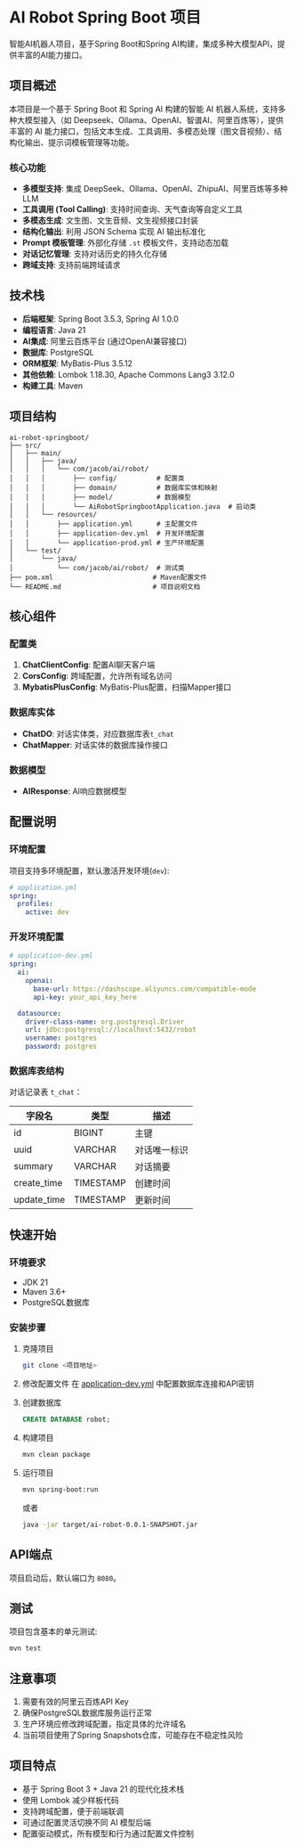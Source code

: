# AI Robot Spring Boot 项目

智能AI机器人项目，基于Spring Boot和Spring AI构建，集成多种大模型API，提供丰富的AI能力接口。

## 项目概述

本项目是一个基于 Spring Boot 和 Spring AI 构建的智能 AI 机器人系统，支持多种大模型接入（如 Deepseek、Ollama、OpenAI、智谱AI、阿里百炼等），提供丰富的 AI 能力接口，包括文本生成、工具调用、多模态处理（图文音视频）、结构化输出、提示词模板管理等功能。

### 核心功能

- **多模型支持**: 集成 DeepSeek、Ollama、OpenAI、ZhipuAI、阿里百炼等多种 LLM
- **工具调用 (Tool Calling)**: 支持时间查询、天气查询等自定义工具
- **多模态生成**: 文生图、文生音频、文生视频接口封装
- **结构化输出**: 利用 JSON Schema 实现 AI 输出标准化
- **Prompt 模板管理**: 外部化存储 `.st` 模板文件，支持动态加载
- **对话记忆管理**: 支持对话历史的持久化存储
- **跨域支持**: 支持前端跨域请求

## 技术栈

- **后端框架**: Spring Boot 3.5.3, Spring AI 1.0.0
- **编程语言**: Java 21
- **AI集成**: 阿里云百炼平台 (通过OpenAI兼容接口)
- **数据库**: PostgreSQL
- **ORM框架**: MyBatis-Plus 3.5.12
- **其他依赖**: Lombok 1.18.30, Apache Commons Lang3 3.12.0
- **构建工具**: Maven

## 项目结构

```
ai-robot-springboot/
├── src/
│   ├── main/
│   │   ├── java/
│   │   │   └── com/jacob/ai/robot/
│   │   │       ├── config/          # 配置类
│   │   │       ├── domain/          # 数据库实体和映射
│   │   │       ├── model/           # 数据模型
│   │   │       └── AiRobotSpringbootApplication.java  # 启动类
│   │   └── resources/
│   │       ├── application.yml      # 主配置文件
│   │       ├── application-dev.yml  # 开发环境配置
│   │       └── application-prod.yml # 生产环境配置
│   └── test/
│       └── java/
│           └── com/jacob/ai/robot/  # 测试类
├── pom.xml                         # Maven配置文件
└── README.md                       # 项目说明文档
```

## 核心组件

### 配置类

1. **ChatClientConfig**: 配置AI聊天客户端
2. **CorsConfig**: 跨域配置，允许所有域名访问
3. **MybatisPlusConfig**: MyBatis-Plus配置，扫描Mapper接口

### 数据库实体

- **ChatDO**: 对话实体类，对应数据库表`t_chat`
- **ChatMapper**: 对话实体的数据库操作接口

### 数据模型

- **AIResponse**: AI响应数据模型

## 配置说明

### 环境配置

项目支持多环境配置，默认激活开发环境(`dev`):

```yaml
# application.yml
spring:
  profiles:
    active: dev
```

### 开发环境配置

```yaml
# application-dev.yml
spring:
  ai:
    openai:
      base-url: https://dashscope.aliyuncs.com/compatible-mode
      api-key: your_api_key_here

  datasource:
    driver-class-name: org.postgresql.Driver
    url: jdbc:postgresql://localhost:5432/robot
    username: postgres
    password: postgres
```

### 数据库表结构

对话记录表 `t_chat`：

| 字段名 | 类型 | 描述 |
|--------|------|------|
| id | BIGINT | 主键 |
| uuid | VARCHAR | 对话唯一标识 |
| summary | VARCHAR | 对话摘要 |
| create_time | TIMESTAMP | 创建时间 |
| update_time | TIMESTAMP | 更新时间 |

## 快速开始

### 环境要求

- JDK 21
- Maven 3.6+
- PostgreSQL数据库

### 安装步骤

1. 克隆项目
   ```bash
   git clone <项目地址>
   ```

2. 修改配置文件
   在 [application-dev.yml](file://E:\IDEAWorkplace\ai-robot\project\ai-robot-springboot\src\main\resources\application-dev.yml) 中配置数据库连接和API密钥

3. 创建数据库
   ```sql
   CREATE DATABASE robot;
   ```

4. 构建项目
   ```bash
   mvn clean package
   ```

5. 运行项目
   ```bash
   mvn spring-boot:run
   ```
   
   或者
   ```bash
   java -jar target/ai-robot-0.0.1-SNAPSHOT.jar
   ```

## API端点

项目启动后，默认端口为 `8080`。

## 测试

项目包含基本的单元测试:

```bash
mvn test
```

## 注意事项

1. 需要有效的阿里云百炼API Key
2. 确保PostgreSQL数据库服务运行正常
3. 生产环境应修改跨域配置，指定具体的允许域名
4. 当前项目使用了Spring Snapshots仓库，可能存在不稳定性风险

## 项目特点

- 基于 Spring Boot 3 + Java 21 的现代化技术栈
- 使用 Lombok 减少样板代码
- 支持跨域配置，便于前端联调
- 可通过配置灵活切换不同 AI 模型后端
- 配置驱动模式，所有模型和行为通过配置文件控制